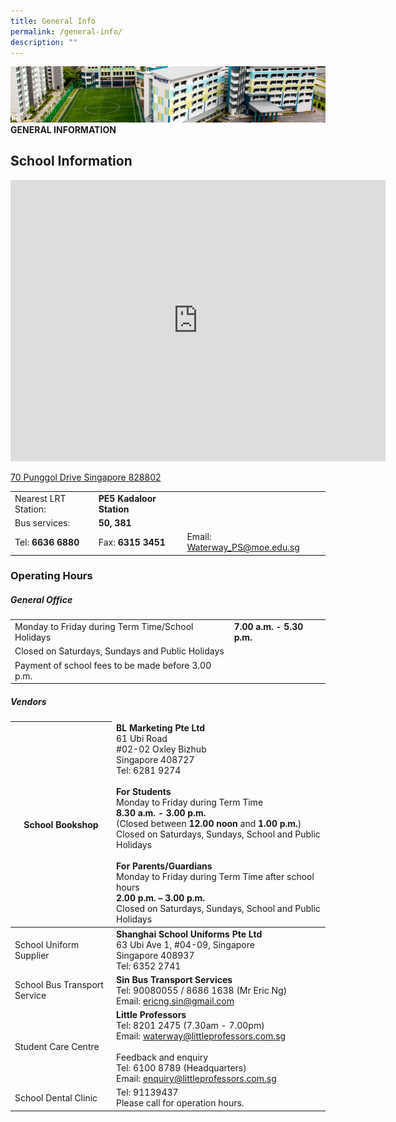 ```yaml
---
title: General Info
permalink: /general-info/
description: ""
---
```

![](/images/Images/contact_02.jpg)
**GENERAL INFORMATION**

## School Information

<iframe loading="lazy" allowfullscreen="" style="border:0;" height="450" width="600" src="https://www.google.com/maps/embed?pb=!1m18!1m12!1m3!1d1994.3141919050893!2d103.9162368887548!3d1.3993738810578347!2m3!1f0!2f0!3f0!3m2!1i1024!2i768!4f13.1!3m3!1m2!1s0x31da3dfe5d905a39%3A0xcbd95476d53bba!2sWaterway%20Primary%20School!5e0!3m2!1sen!2ssg!4v1673490702032!5m2!1sen!2ssg"></iframe>


[70 Punggol Drive Singapore 828802](https://share.onemap.sg/mmWGGv)



| | | |
| ---------- | ------------- | ---------- |
| Nearest LRT Station: | **PE5 Kadaloor Station**  | |
| Bus services: | **50, 381** | |
| Tel: **6636 6880** | Fax: **6315 3451**|Email: [Waterway_PS@moe.edu.sg](Waterway_PS@moe.edu.sg) |   

### Operating Hours
##### General Office

|  |  | 
| -------- | -------- | 
| Monday to Friday during Term Time/School Holidays     | **7.00 a.m. - 5.30 p.m.**   | 
|Closed on Saturdays, Sundays and Public Holidays|  |
|Payment of school fees to be made before 3.00 p.m.| |

##### Vendors 

<table>
<thead>
  <tr>
    <th>School Bookshop</th>
    <td><b>BL Marketing Pte Ltd</b><br>61 Ubi Road<br>#02-02 Oxley Bizhub<br>Singapore 408727<br>Tel: 6281 9274<br><br><b>For Students</b><br>Monday to Friday during Term Time<br><b>8.30 a.m. - 3.00 p.m.</b><br>(Closed between <b>12.00 noon</b> and <b>1.00 p.m.</b>)<br>Closed on Saturdays, Sundays, School and Public Holidays<br><br><b>For Parents/Guardians</b><br>Monday to Friday during Term Time after school hours<br><b>2.00 p.m. – 3.00 p.m.</b><br>Closed on Saturdays, Sundays, School and Public Holidays<br></td>
  </tr>
</thead>
<tbody>
  <tr>
    <td>School Uniform Supplier<br></td>
    <td><b>Shanghai School Uniforms Pte Ltd</b><br>63 Ubi Ave 1, #04-09, Singapore <br>Singapore 408937<br>Tel: 6352 2741<br></td>
  </tr>
  <tr>
    <td>School Bus Transport Service<br></td>
    <td><b>Sin Bus Transport Services</b><br>
Tel: 90080055 / 8686 1638 (Mr Eric Ng)<br>
Email: <a href="mailto:ericng.sin@gmail.com" target="_blank" rel="noopener noreferrer">ericng.sin@gmail.com
<br></a></td>
  </tr>
  <tr>
    <td>Student Care Centre<br></td>
    <td><b>Little Professors</b><br>Tel: 8201 2475 (7.30am - 7.00pm)<br>Email:  <a href="mailto:waterway@littleprofessors.com.sg" target="_blank" rel="noopener noreferrer">waterway@littleprofessors.com.sg</a><br><br>Feedback and enquiry<br>Tel: 6100 8789 (Headquarters)<br>Email: <a href="mailto:enquiry@littleprofessors.com.sg" target="_blank" rel="noopener noreferrer">enquiry@littleprofessors.com.sg</a></td>
  </tr>
  <tr>
    <td>School Dental Clinic</td>
    <td>Tel: 91139437<br>Please call for operation hours.</td>
  </tr>

</tbody>
</table>